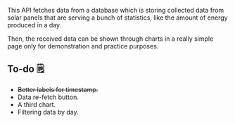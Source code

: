 This API fetches data from a database which is storing collected data from solar panels that are serving a bunch of statistics, like the amount of energy produced in a day.

Then, the received data can be shown through charts in a really simple page only for demonstration and practice purposes.

## To-do 🗒️
-   ~~Better labels for timestamp.~~
-   Data re-fetch button.
-   A third chart.
-   Filtering data by day.
